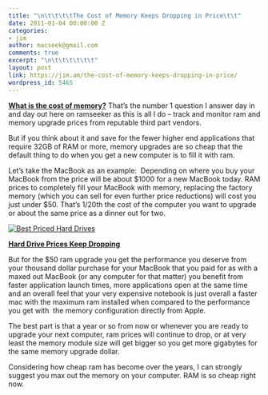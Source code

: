 ```yaml
---
title: "\n\t\t\t\tThe Cost of Memory Keeps Dropping in Price\t\t"
date: 2011-01-04 00:00:00 Z
categories:
- jim
author: macseek@gmail.com
comments: true
excerpt: "\n\t\t\t\t\t\t"
layout: post
link: https://jim.am/the-cost-of-memory-keeps-dropping-in-price/
wordpress_id: 5465
---
```


**[What is the cost of memory?](http://www.jim.am)** That’s the number 1 question I answer day in and day out here on ramseeker as this is all I do – track and monitor ram and memory upgrade prices from reputable third part vendors.




But if you think about it and save for the fewer higher end applications that require 32GB of RAM or more, memory upgrades are so cheap that the default thing to do when you get a new computer is to fill it with ram.




Let’s take the MacBook as an example:  Depending on where you buy your MacBook from the price will be about $1000 for a new MacBook today. RAM prices to completely fill your MacBook with memory, replacing the factory memory (which you can sell for even further price reductions) will cost you just under $50. That’s 1/20th the cost of the computer you want to upgrade or about the same price as a dinner out for two.




[![Best Priced Hard Drives](http://www.jim.am/wp-content/uploads/2011/01/Screen-shot-2011-03-25-at-11.44.01-AM.png)](http://www.amazon.com/gp/product/B0041OSQ9S/ref=as_li_ss_tl?ie=UTF8&tag=ramseeker-20&linkCode=as2&camp=1789&creative=390957&creativeASIN=B0041OSQ9S)




**[Hard Drive Prices Keep Dropping](http://www.amazon.com/gp/product/B0041OSQ9S/ref=as_li_ss_tl?ie=UTF8&tag=ramseeker-20&linkCode=as2&camp=1789&creative=390957&creativeASIN=B0041OSQ9S)**




But for the $50 ram upgrade you get the performance you deserve from your thousand dollar purchase for your MacBook that you paid for as with a maxed out MacBook (or any computer for that matter) you benefit from faster application launch times, more applications open at the same time and an overall feel that your very expensive notebook is just overall a faster mac with the maximum ram installed when compared to the performance you get with  the memory configuration directly from Apple.




The best part is that a year or so from now or whenever you are ready to upgrade your next computer, ram prices will continue to drop, or at very least the memory module size will get bigger so you get more gigabytes for the same memory upgrade dollar.




Considering how cheap ram has become over the years, I can strongly suggest you max out the memory on your computer. RAM is so cheap right now.


		
